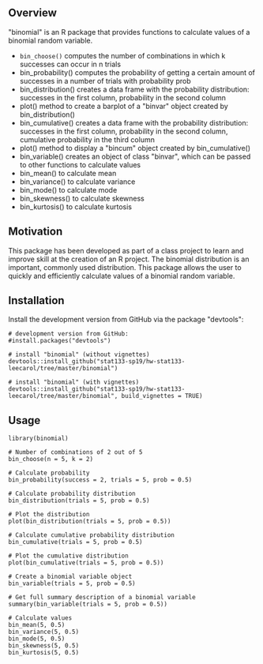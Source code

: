 ## Overview

"binomial" is an R package that provides functions to calculate values of a binomial random variable.

- `bin_choose()` computes the number of combinations in which k successes can occur in n trials
- bin_probability() computes the probability of getting a certain amount of successes in a number of trials with probability prob
- bin_distribution() creates a data frame with the probability distribution: successes in the first column, probability in the second column
- plot() method to create a barplot of a "binvar" object created by bin_distribution()
- bin_cumulative() creates a data frame with the probability distribution: successes in the first column, probability in the second column, cumulative probability in the third column
- plot() method to display a "bincum" object created by bin_cumulative()
- bin_variable() creates an object of class "binvar", which can be passed to other functions to calculate values
- bin_mean() to calculate mean
- bin_variance() to calculate variance
- bin_mode() to calculate mode
- bin_skewness() to calculate skewness
- bin_kurtosis() to calculate kurtosis

## Motivation

This package has been developed as part of a class project to learn and improve skill at the creation of an R project.
The binomial distribution is an important, commonly used distribution. This package allows the user to quickly and efficiently calculate values of a binomial random variable.

## Installation

Install the development version from GitHub via the package "devtools":

```{r}
# development version from GitHub:
#install.packages("devtools") 

# install "binomial" (without vignettes)
devtools::install_github("stat133-sp19/hw-stat133-leecarol/tree/master/binomial")

# install "binomial" (with vignettes)
devtools::install_github("stat133-sp19/hw-stat133-leecarol/tree/master/binomial", build_vignettes = TRUE)
```

## Usage


```{r}
library(binomial)

# Number of combinations of 2 out of 5
bin_choose(n = 5, k = 2)

# Calculate probability
bin_probability(success = 2, trials = 5, prob = 0.5)

# Calculate probability distribution
bin_distribution(trials = 5, prob = 0.5)

# Plot the distribution
plot(bin_distribution(trials = 5, prob = 0.5))

# Calculate cumulative probability distribution
bin_cumulative(trials = 5, prob = 0.5)

# Plot the cumulative distribution
plot(bin_cumulative(trials = 5, prob = 0.5))

# Create a binomial variable object
bin_variable(trials = 5, prob = 0.5)

# Get full summary description of a binomial variable
summary(bin_variable(trials = 5, prob = 0.5))

# Calculate values
bin_mean(5, 0.5)
bin_variance(5, 0.5)
bin_mode(5, 0.5)
bin_skewness(5, 0.5)
bin_kurtosis(5, 0.5)
```

